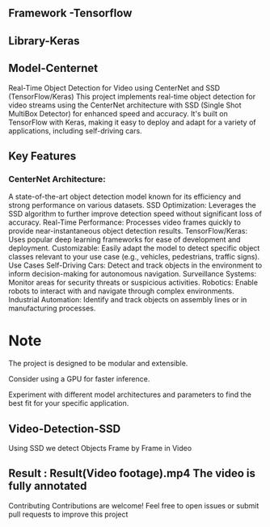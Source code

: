 ## Framework -Tensorflow
## Library-Keras
## Model-Centernet


Real-Time Object Detection for Video using CenterNet and SSD (TensorFlow/Keras)
This project implements real-time object detection for video streams using the CenterNet architecture with SSD (Single Shot MultiBox Detector) for enhanced speed and accuracy.  It's built on TensorFlow with Keras, making it easy to deploy and adapt for a variety of applications, including self-driving cars.

## Key Features
### CenterNet Architecture: 
A state-of-the-art object detection model known for its efficiency and strong performance on various datasets.
SSD Optimization: Leverages the SSD algorithm to further improve detection speed without significant loss of accuracy.
Real-Time Performance: Processes video frames quickly to provide near-instantaneous object detection results.
TensorFlow/Keras: Uses popular deep learning frameworks for ease of development and deployment.
Customizable: Easily adapt the model to detect specific object classes relevant to your use case (e.g., vehicles, pedestrians, traffic signs).
Use Cases
Self-Driving Cars:
Detect and track objects in the environment to inform decision-making for autonomous navigation.
Surveillance Systems: 
Monitor areas for security threats or suspicious activities.
Robotics:
Enable robots to interact with and navigate through complex environments.
Industrial Automation: 
Identify and track objects on assembly lines or in manufacturing processes.


# Note
The project is designed to be modular and extensible.

Consider using a GPU for faster inference.

Experiment with different model architectures and parameters to find the best fit for your specific application.



## Video-Detection-SSD

Using SSD we detect Objects Frame by Frame in Video


## Result : Result(Video footage).mp4 The video is fully annotated 

Contributing
Contributions are welcome! Feel free to open issues or submit pull requests to improve this project
